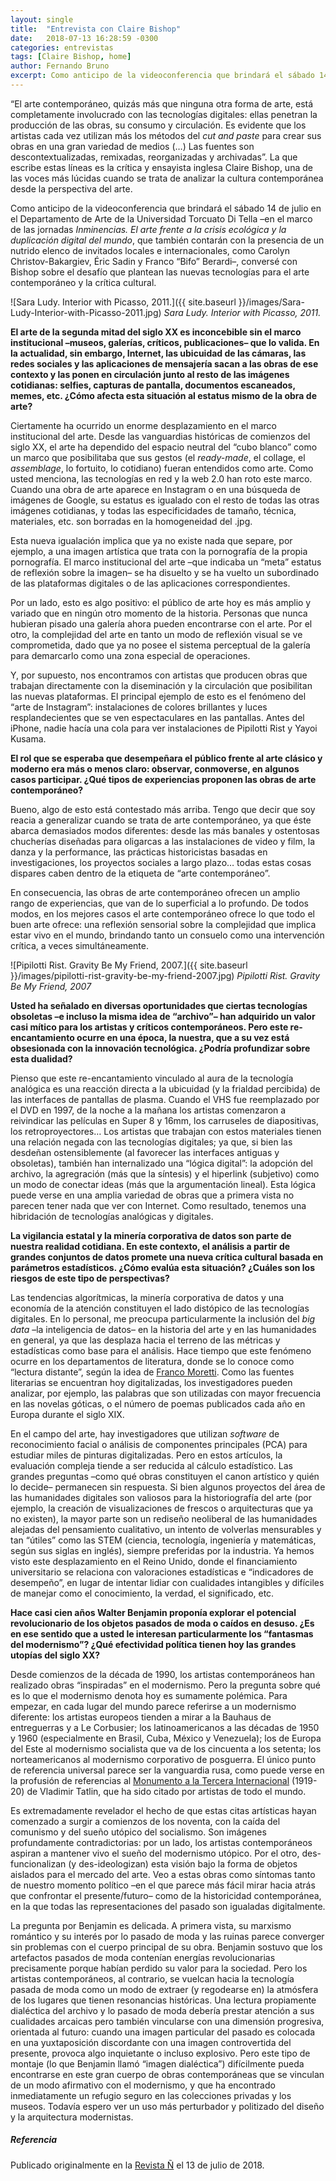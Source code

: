 ```yaml
---
layout: single
title:  "Entrevista con Claire Bishop"
date:   2018-07-13 16:28:59 -0300
categories: entrevistas
tags: [Claire Bishop, home]
author: Fernando Bruno
excerpt: Como anticipo de la videoconferencia que brindará el sábado 14 de julio en el Departamento de Arte de la Universidad Torcuato Di Tella –en el marco de las jornadas "Inminencias. El arte frente a la crisis ecológica y la duplicación digital del mundo", que también contarán con la presencia de un nutrido elenco de invitados locales e internacionales, como Carolyn Christov-Bakargiev, Éric Sadin y Franco “Bifo” Berardi–, conversé con Bishop sobre el desafío que plantean las nuevas tecnologías para el arte contemporáneo y la crítica cultural.
---
```


“El arte contemporáneo, quizás más que ninguna otra forma de arte, está completamente involucrado con las tecnologías digitales: ellas penetran la producción de las obras, su consumo y circulación. Es evidente que los artistas cada vez utilizan más los métodos del _cut and paste_ para crear sus obras en una gran variedad de medios (…) Las fuentes son descontextualizadas, remixadas, reorganizadas y archivadas”. La que escribe estas líneas es la crítica y ensayista inglesa Claire Bishop, una de las voces más lúcidas cuando se trata de analizar la cultura contemporánea desde la perspectiva del arte.

Como anticipo de la videoconferencia que brindará el sábado 14 de julio en el Departamento de Arte de la Universidad Torcuato Di Tella –en el marco de las jornadas _Inminencias._ _El arte frente a la crisis ecológica y la duplicación digital del mundo_, que también contarán con la presencia de un nutrido elenco de invitados locales e internacionales, como Carolyn Christov-Bakargiev, Éric Sadin y Franco “Bifo” Berardi–, conversé con Bishop sobre el desafío que plantean las nuevas tecnologías para el arte contemporáneo y la crítica cultural.

![Sara Ludy. Interior with Picasso, 2011.]({{ site.baseurl }}/images/Sara-Ludy-Interior-with-Picasso-2011.jpg)
*Sara Ludy. Interior with Picasso, 2011.*

**El arte de la segunda mitad del siglo XX es inconcebible sin el marco institucional –museos, galerías, críticos, publicaciones– que lo valida. En la actualidad, sin embargo, Internet, las ubicuidad de las cámaras, las redes sociales y las aplicaciones de mensajería sacan a las obras de ese contexto y las ponen en circulación junto al resto de las imágenes cotidianas: selfies, capturas de pantalla, documentos escaneados, memes, etc. ¿Cómo afecta esta situación al estatus mismo de la obra de arte?**

Ciertamente ha ocurrido un enorme desplazamiento en el marco institucional del arte. Desde las vanguardias históricas de comienzos del siglo XX, el arte ha dependido del espacio neutral del “cubo blanco” como un marco que posibilitaba que sus gestos (el _ready-made_, el collage, el _assemblage_, lo fortuito, lo cotidiano) fueran entendidos como arte. Como usted menciona, las tecnologías en red y la web 2.0 han roto este marco. Cuando una obra de arte aparece en Instagram o en una búsqueda de imágenes de Google, su estatus es igualado con el resto de todas las otras imágenes cotidianas, y todas las especificidades de tamaño, técnica, materiales, etc. son borradas en la homogeneidad del .jpg.

Esta nueva igualación implica que ya no existe nada que separe, por ejemplo, a una imagen artística que trata con la pornografía de la propia pornografía. El marco institucional del arte –que indicaba un “meta” estatus de reflexión sobre la imagen– se ha disuelto y se ha vuelto un subordinado de las plataformas digitales o de las aplicaciones correspondientes.

Por un lado, esto es algo positivo: el público de arte hoy es más amplio y variado que en ningún otro momento de la historia. Personas que nunca hubieran pisado una galería ahora pueden encontrarse con el arte. Por el otro, la complejidad del arte en tanto un modo de reflexión visual se ve comprometida, dado que ya no posee el sistema perceptual de la galería para demarcarlo como una zona especial de operaciones.

Y, por supuesto, nos encontramos con artistas que producen obras que trabajan directamente con la diseminación y la circulación que posibilitan las nuevas plataformas. El principal ejemplo de esto es el fenómeno del “arte de Instagram”: instalaciones de colores brillantes y luces resplandecientes que se ven espectaculares en las pantallas. Antes del iPhone, nadie hacía una cola para ver instalaciones de Pipilotti Rist y Yayoi Kusama.

**El rol que se esperaba que desempeñara el público frente al arte clásico y moderno era más o menos claro: observar, conmoverse, en algunos casos participar. ¿Qué tipos de experiencias proponen las obras de arte contemporáneo?**

Bueno, algo de esto está contestado más arriba. Tengo que decir que soy reacia a generalizar cuando se trata de arte contemporáneo, ya que éste abarca demasiados modos diferentes: desde las más banales y ostentosas chucherías diseñadas para oligarcas a las instalaciones de video y film, la danza y la performance, las prácticas historicistas basadas en investigaciones, los proyectos sociales a largo plazo… todas estas cosas dispares caben dentro de la etiqueta de “arte contemporáneo”.

En consecuencia, las obras de arte contemporáneo ofrecen un amplio rango de experiencias, que van de lo superficial a lo profundo. De todos modos, en los mejores casos el arte contemporáneo ofrece lo que todo el buen arte ofrece: una reflexión sensorial sobre la complejidad que implica estar vivo en el mundo, brindando tanto un consuelo como una intervención crítica, a veces simultáneamente.

![Pipilotti Rist. Gravity Be My Friend, 2007.]({{ site.baseurl }}/images/pipilotti-rist-gravity-be-my-friend-2007.jpg)
*Pipilotti Rist. Gravity Be My Friend, 2007*

**Usted ha señalado en diversas oportunidades que ciertas tecnologías obsoletas –e incluso la misma idea de “archivo”– han adquirido un valor casi mítico para los artistas y críticos contemporáneos. Pero este re-encantamiento ocurre en una época, la nuestra, que a su vez está obsesionada con la innovación tecnológica. ¿Podría profundizar sobre esta dualidad?**

Pienso que este re-encantamiento vinculado al aura de la tecnología analógica es una reacción directa a la ubicuidad (y la frialdad percibida) de las interfaces de pantallas de plasma. Cuando el VHS fue reemplazado por el DVD en 1997, de la noche a la mañana los artistas comenzaron a reivindicar las películas en Super 8 y 16mm, los carruseles de diapositivas, los retroproyectores… Los artistas que trabajan con estos materiales tienen una relación negada con las tecnologías digitales; ya que, si bien las desdeñan ostensiblemente (al favorecer las interfaces antiguas y obsoletas), también han internalizado una “lógica digital”: la adopción del archivo, la agregración (más que la síntesis) y el hiperlink (subjetivo) como un modo de conectar ideas (más que la argumentación lineal). Esta lógica puede verse en una amplia variedad de obras que a primera vista no parecen tener nada que ver con Internet. Como resultado, tenemos una hibridación de tecnologías analógicas y digitales.

**La vigilancia estatal y la minería corporativa de datos son parte de nuestra realidad cotidiana. En este contexto, el análisis a partir de grandes conjuntos de datos promete una nueva crítica cultural basada en parámetros estadísticos. ¿Cómo evalúa esta situación? ¿Cuáles son los riesgos de este tipo de perspectivas?**

Las tendencias algorítmicas, la minería corporativa de datos y una economía de la atención constituyen el lado distópico de las tecnologías digitales. En lo personal, me preocupa particularmente la inclusión del _big data_ –la inteligencia de datos– en la historia del arte y en las humanidades en general, ya que las desplaza hacia el terreno de las métricas y estadísticas como base para el análisis. Hace tiempo que este fenómeno ocurre en los departamentos de literatura, donde se lo conoce como “lectura distante”, según la idea de [Franco Moretti](http://newleftreview.es/authors/franco-moretti). Como las fuentes literarias se encuentran hoy digitalizadas, los investigadores pueden analizar, por ejemplo, las palabras que son utilizadas con mayor frecuencia en las novelas góticas, o el número de poemas publicados cada año en Europa durante el siglo XIX.

En el campo del arte, hay investigadores que utilizan _software_ de reconocimiento facial o análisis de componentes principales (PCA) para estudiar miles de pinturas digitalizadas. Pero en estos artículos, la evaluación compleja tiende a ser reducida al cálculo estadístico. Las grandes preguntas –como qué obras constituyen el canon artístico y quién lo decide– permanecen sin respuesta. Si bien algunos proyectos del área de las humanidades digitales son valiosos para la historiografía del arte (por ejemplo, la creación de visualizaciones de frescos o arquitecturas que ya no existen), la mayor parte son un rediseño neoliberal de las humanidades alejadas del pensamiento cualitativo, un intento de volverlas mensurables y tan “útiles” como las STEM (ciencia, tecnología, ingeniería y matemáticas, según sus siglas en inglés), siempre preferidas por la industria. Ya hemos visto este desplazamiento en el Reino Unido, donde el financiamiento universitario se relaciona con valoraciones estadísticas e “indicadores de desempeño”, en lugar de intentar lidiar con cualidades intangibles y difíciles de manejar como el conocimiento, la verdad, el significado, etc.

**Hace casi cien años Walter Benjamin proponía explorar el potencial revolucionario de los objetos pasados de moda o caídos en desuso. ¿Es en ese sentido que a usted le interesan particularmente los “fantasmas del modernismo”? ¿Qué efectividad política tienen hoy las grandes utopías del siglo XX?**

Desde comienzos de la década de 1990, los artistas contemporáneos han realizado obras “inspiradas” en el modernismo. Pero la pregunta sobre qué es lo que el modernismo denota hoy es sumamente polémica. Para empezar, en cada lugar del mundo parece referirse a un modernismo diferente: los artistas europeos tienden a mirar a la Bauhaus de entreguerras y a Le Corbusier; los latinoamericanos a las décadas de 1950 y 1960 (especialmente en Brasil, Cuba, México y Venezuela); los de Europa del Este al modernismo socialista que va de los cincuenta a los setenta; los norteamericanos al modernismo corporativo de posguerra. El único punto de referencia universal parece ser la vanguardia rusa, como puede verse en la profusión de referencias al [Monumento a la Tercera Internacional](https://www.moma.org/interactives/exhibitions/2012/inventingabstraction/?work=226) (1919-20) de Vladimir Tatlin, que ha sido citado por artistas de todo el mundo.

Es extremadamente revelador el hecho de que estas citas artísticas hayan comenzado a surgir a comienzos de los noventa, con la caída del comunismo y del sueño utópico del socialismo. Son imágenes profundamente contradictorias: por un lado, los artistas contemporáneos aspiran a mantener vivo el sueño del modernismo utópico. Por el otro, des-funcionalizan (y des-ideologizan) esta visión bajo la forma de objetos aislados para el mercado del arte. Veo a estas obras como síntomas tanto de nuestro momento político –en el que parece más fácil mirar hacia atrás que confrontar el presente/futuro– como de la historicidad contemporánea, en la que todas las representaciones del pasado son igualadas digitalmente.

La pregunta por Benjamin es delicada. A primera vista, su marxismo romántico y su interés por lo pasado de moda y las ruinas parece converger sin problemas con el cuerpo principal de su obra. Benjamin sostuvo que los artefactos pasados de moda contenían energías revolucionarias precisamente porque habían perdido su valor para la sociedad. Pero los artistas contemporáneos, al contrario, se vuelcan hacia la tecnología pasada de moda como un modo de extraer (y regodearse en) la atmósfera de los lugares que tienen resonancias históricas. Una lectura propiamente dialéctica del archivo y lo pasado de moda debería prestar atención a sus cualidades arcaicas pero también vincularse con una dimensión progresiva, orientada al futuro: cuando una imagen particular del pasado es colocada en una yuxtaposición discordante con una imagen controvertida del presente, provoca algo inquietante o incluso explosivo. Pero este tipo de montaje (lo que Benjamin llamó “imagen dialéctica”) difícilmente pueda encontrarse en este gran cuerpo de obras contemporáneas que se vinculan de un modo afirmativo con el modernismo, y que ha encontrado inmediatamente un refugio seguro en las colecciones privadas y los museos. Todavía espero ver un uso más perturbador y politizado del diseño y la arquitectura modernistas.


##### Referencia
Publicado originalmente en la [Revista Ñ](https://www.clarin.com/revista-enie/ideas/cut-and-paste-tecnologia-saca-arte-contexto_0_SyyQYrHXX.html) el 13 de julio de 2018.
